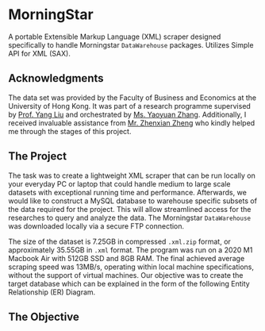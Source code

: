 # MorningStar
A portable Extensible Markup Language (XML) scraper designed specifically to handle Morningstar `DataWarehouse` packages. Utilizes Simple API for XML (SAX).

## Acknowledgments
The data set was provided by the Faculty of Business and Economics at the University of Hong Kong. It was part of a research programme supervised by [Prof. Yang Liu](https://www.hkubs.hku.hk/people/yang-liu/) and orchestrated by [Ms. Yaoyuan Zhang](https://www.hkubs.hku.hk/people/yaoyuan-zhang/). Additionally, I received invaluable assistance from [Mr. Zhenxian Zheng](https://github.com/zhengzhenxian) who kindly helped me through the stages of this project.  

## The Project
The task was to create a lightweight XML scraper that can be run locally on your everyday PC or laptop that could handle medium to large scale datasets with exceptional running time and performance. Afterwards, we would like to construct a MySQL database to warehouse specific subsets of the data required for the project. This will allow streamlined access for the researches to query and analyze the data. The Morningstar `DataWarehouse` was downloaded locally via a secure FTP connection.

The size of the dataset is 7.25GB in compressed `.xml.zip` format, or approximately 35.55GB in `.xml` format. The program was run on a 2020 M1 Macbook Air with 512GB SSD and 8GB RAM. The final achieved average scraping speed was 13MB/s, operating within local machine specifications, without the support of virtual machines. Our objective was to create the target database which can be explained in the form of the following Entity Relationship (ER) Diagram.

## The Objective

